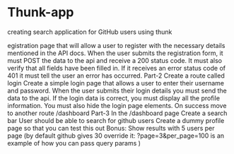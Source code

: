 # Thunk-app
creating search application for GitHub users using thunk

egistration page that will allow a user to register with the necessary details mentioned in the API docs.
When the user submits the registration form, it must POST the data to the api and receive a 200 status code. It must also verify that all fields have been filled in.
If it receives an error status code of 401 it must tell the user an error has occurred.
Part-2
Create a route called login
Create a simple login page that allows a user to enter their username and password.
When the user submits their login details you must send the data to the api.
If the login data is correct, you must display all the profile information. You must also hide the login page elements.
On success move to another route /dashboard
Part-3
In the /dashboard page
Create a search bar
User should be able to search for github users
Create a dummy profile page so that you can test this out
Bonus:
Show results with 5 users per page (by default github gives 30 override it: ?page=3&per_page=100 is an example of how you can pass query params )
